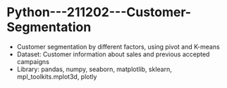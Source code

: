 # Python---211202---Customer-Segmentation

- Customer segmentation by different factors, using pivot and K-means  
- Dataset: Customer information about sales and previous accepted campaigns  
- Library: pandas, numpy, seaborn, matplotlib, sklearn, mpl_toolkits.mplot3d, plotly  
